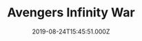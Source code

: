 ---
title: "Avengers Infinity War"
year: 2018
date: 2019-08-24T15:45:51.000Z
permalink: /almanac/movies/2019-08-24-avengers-infinity-war/index.html
rating: 3
---
